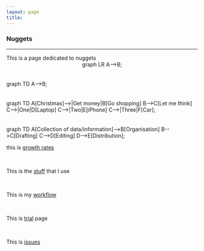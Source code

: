 ```yaml
---
layout: page
title:
---
```


<h3 id="nuggets">Nuggets</h3>
<hr />
This is a page dedicated to nuggets

<script async src="https://unpkg.com/mermaid@8.2.3/dist/mermaid.min.js"></script>

<center>
<div class="mermaid">
graph LR
  A-->B;
</div>
</center>  
<br><br>

<div class="mermaid">
graph TD
  A-->B;
</div>
<br><br>

<div class="mermaid">
graph TD
  A[Christmas]-->|Get money|B[Go shopping]
  B-->C[Let me think]
  C-->|One|D[Laptop]
  C-->|Two|E[iPhone]
  C-->|Three|F[Car];
</div>
<br><br>




<div class="mermaid">
graph TD
  A[Collection of data/information]-->B[Organisation]
  B-->C[Drafting]
  C-->D[Editing]
  D-->E[Distribution];
</div>


this is [growth rates](growth-rates.md)

<br>

This is the [stuff](mystuff.md) that I use

<br>

This is my [workflow](myworkflow.md)

<br>

This is [trial](prova_handbook.md) page

<br>

This is [issues](issuesin_handbook.md)

